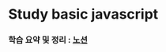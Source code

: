 # Study basic javascript

### 학습 요약 및 정리 : [노션](https://www.notion.so/JavaScript-8b07731026654e5db4a09f2456799890)
